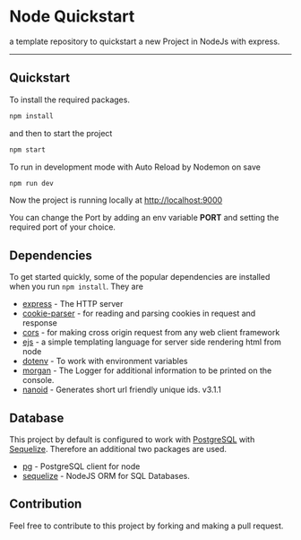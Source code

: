 # Node Quickstart

a template repository to quickstart a new Project in NodeJs with express.

---

## Quickstart

To install the required packages.

```bash
npm install
```

and then to start the project

```bash
npm start
```

To run in development mode with Auto Reload by Nodemon on save

```bash
npm run dev
```

Now the project is running locally at [http://localhost:9000](http://localhost:9000)

You can change the Port by adding an env variable **PORT** and setting the required port of your choice.

## Dependencies

To get started quickly, some of the popular dependencies are installed when you run ```npm install```. They are

- [express](https://www.npmjs.com/package/express) - The HTTP server
- [cookie-parser](https://www.npmjs.com/package/cookie-parser) - for reading and parsing cookies in request and response
- [cors](https://www.npmjs.com/package/cors) - for making cross origin request from any web client framework
- [ejs](https://www.npmjs.com/package/ejs) - a simple templating language for server side rendering html from node
- [dotenv](https://www.npmjs.com/package/dotenv) - To work with environment variables
- [morgan](https://www.npmjs.com/package/morgan) - The Logger for additional information to be printed on the console.
- [nanoid](https://www.npmjs.com/package/nanoid) - Generates short url friendly unique ids. v3.1.1

## Database

This project by default is configured to work with [PostgreSQL](https://www.postgresql.org/) with [Sequelize](https://sequelize.org/). Therefore an additional two packages are used.

- [pg](https://www.npmjs.com/package/pg) - PostgreSQL client for node
- [sequelize](https://www.npmjs.com/package/sequelize) - NodeJS ORM for SQL Databases.

## Contribution

Feel free to contribute to this project by forking and making a pull request.
